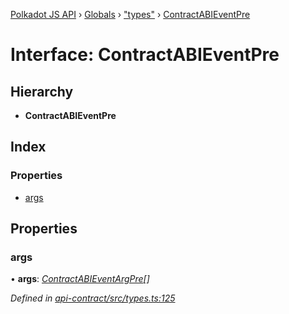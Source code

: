 [Polkadot JS API](../README.md) › [Globals](../globals.md) › ["types"](../modules/_types_.md) › [ContractABIEventPre](_types_.contractabieventpre.md)

# Interface: ContractABIEventPre

## Hierarchy

* **ContractABIEventPre**

## Index

### Properties

* [args](_types_.contractabieventpre.md#args)

## Properties

###  args

• **args**: *[ContractABIEventArgPre](_types_.contractabieventargpre.md)[]*

*Defined in [api-contract/src/types.ts:125](https://github.com/polkadot-js/api/blob/7ed1857589/packages/api-contract/src/types.ts#L125)*

